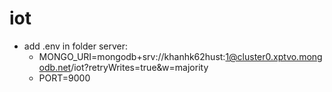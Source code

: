 # iot
- add .env in folder server: 
  + MONGO_URI=mongodb+srv://khanhk62hust:1@cluster0.xptvo.mongodb.net/iot?retryWrites=true&w=majority
  + PORT=9000
